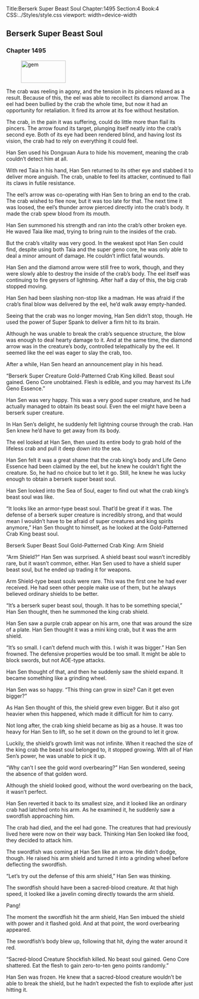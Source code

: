 Title:Berserk Super Beast Soul 
Chapter:1495 
Section:4 
Book:4 
CSS:../Styles/style.css 
viewport: width=device-width
  
## Berserk Super Beast Soul
### Chapter 1495
  
<figure>
	<img src="../Images/gem.gif" alt="gem" id="gem" width="120" height="60" />
</figure>
  

  
The crab was reeling in agony, and the tension in its pincers relaxed as a result. Because of this, the eel was able to recollect its diamond arrow. The eel had been bullied by the crab the whole time, but now it had an opportunity for retaliation. It fired its arrow at its foe without hesitation.

The crab, in the pain it was suffering, could do little more than flail its pincers. The arrow found its target, plunging itself neatly into the crab’s second eye. Both of its eye had been rendered blind, and having lost its vision, the crab had to rely on everything it could feel.

Han Sen used his Dongxuan Aura to hide his movement, meaning the crab couldn’t detect him at all.

With red Taia in his hand, Han Sen returned to its other eye and stabbed it to deliver more anguish. The crab, unable to feel its attacker, continued to flail its claws in futile resistance.

The eel’s arrow was co-operating with Han Sen to bring an end to the crab. The crab wished to flee now, but it was too late for that. The next time it was loosed, the eel’s thunder arrow pierced directly into the crab’s body. It made the crab spew blood from its mouth.

Han Sen summoned his strength and ran into the crab’s other broken eye. He waved Taia like mad, trying to bring ruin to the insides of the crab.

But the crab’s vitality was very good. In the weakest spot Han Sen could find, despite using both Taia and the super geno core, he was only able to deal a minor amount of damage. He couldn’t inflict fatal wounds.

Han Sen and the diamond arrow were still free to work, though, and they were slowly able to destroy the inside of the crab’s body. The eel itself was continuing to fire geysers of lightning. After half a day of this, the big crab stopped moving.

Han Sen had been slashing non-stop like a madman. He was afraid if the crab’s final blow was delivered by the eel, he’d walk away empty-handed.

Seeing that the crab was no longer moving, Han Sen didn’t stop, though. He used the power of Super Spank to deliver a firm hit to its brain.

Although he was unable to break the crab’s sequence structure, the blow was enough to deal hearty damage to it. And at the same time, the diamond arrow was in the creature’s body, controlled telepathically by the eel. It seemed like the eel was eager to slay the crab, too.

After a while, Han Sen heard an announcement play in his head.

“Berserk Super Creature Gold-Patterned Crab King killed. Beast soul gained. Geno Core unobtained. Flesh is edible, and you may harvest its Life Geno Essence.”

Han Sen was very happy. This was a very good super creature, and he had actually managed to obtain its beast soul. Even the eel might have been a berserk super creature.

In Han Sen’s delight, he suddenly felt lightning course through the crab. Han Sen knew he’d have to get away from its body.

The eel looked at Han Sen, then used its entire body to grab hold of the lifeless crab and pull it deep down into the sea.

Han Sen felt it was a great shame that the crab king’s body and Life Geno Essence had been claimed by the eel, but he knew he couldn’t fight the creature. So, he had no choice but to let it go. Still, he knew he was lucky enough to obtain a berserk super beast soul.

Han Sen looked into the Sea of Soul, eager to find out what the crab king’s beast soul was like.

“It looks like an armor-type beast soul. That’d be great if it was. The defense of a berserk super creature is incredibly strong, and that would mean I wouldn’t have to be afraid of super creatures and king spirits anymore,” Han Sen thought to himself, as he looked at the Gold-Patterned Crab King beast soul.

Berserk Super Beast Soul Gold-Patterned Crab King: Arm Shield

“Arm Shield?” Han Sen was surprised. A shield beast soul wasn’t incredibly rare, but it wasn’t common, either. Han Sen used to have a shield super beast soul, but he ended up trading it for weapons.

Arm Shield-type beast souls were rare. This was the first one he had ever received. He had seen other people make use of them, but he always believed ordinary shields to be better.

“It’s a berserk super beast soul, though. It has to be something special,” Han Sen thought, then he summoned the king crab shield.

Han Sen saw a purple crab appear on his arm, one that was around the size of a plate. Han Sen thought it was a mini king crab, but it was the arm shield.

“It’s so small. I can’t defend much with this. I wish it was bigger.” Han Sen frowned. The defensive properties would be too small. It might be able to block swords, but not AOE-type attacks.

Han Sen thought of that, and then he suddenly saw the shield expand. It became something like a grinding wheel.

Han Sen was so happy. “This thing can grow in size? Can it get even bigger?”

As Han Sen thought of this, the shield grew even bigger. But it also got heavier when this happened, which made it difficult for him to carry.

Not long after, the crab king shield became as big as a house. It was too heavy for Han Sen to lift, so he set it down on the ground to let it grow.

Luckily, the shield’s growth limit was not infinite. When it reached the size of the king crab the beast soul belonged to, it stopped growing. With all of Han Sen’s power, he was unable to pick it up.

“Why can’t I see the gold word overbearing?” Han Sen wondered, seeing the absence of that golden word.

Although the shield looked good, without the word overbearing on the back, it wasn’t perfect.

Han Sen reverted it back to its smallest size, and it looked like an ordinary crab had latched onto his arm. As he examined it, he suddenly saw a swordfish approaching him.

The crab had died, and the eel had gone. The creatures that had previously lived here were now on their way back. Thinking Han Sen looked like food, they decided to attack him.

The swordfish was coming at Han Sen like an arrow. He didn’t dodge, though. He raised his arm shield and turned it into a grinding wheel before deflecting the swordfish.

“Let’s try out the defense of this arm shield,” Han Sen was thinking.

The swordfish should have been a sacred-blood creature. At that high speed, it looked like a javelin coming directly towards the arm shield.

Pang!

The moment the swordfish hit the arm shield, Han Sen imbued the shield with power and it flashed gold. And at that point, the word overbearing appeared.

The swordfish’s body blew up, following that hit, dying the water around it red.

“Sacred-blood Creature Shockfish killed. No beast soul gained. Geno Core shattered. Eat the flesh to gain zero-to-ten geno points randomly.”

Han Sen was frozen. He knew that a sacred-blood creature wouldn’t be able to break the shield, but he hadn’t expected the fish to explode after just hitting it.
